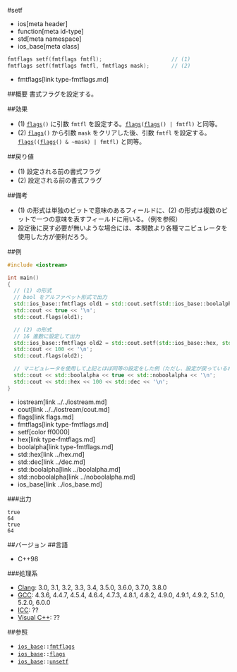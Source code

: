 #setf
* ios[meta header]
* function[meta id-type]
* std[meta namespace]
* ios_base[meta class]

```cpp
fmtflags setf(fmtflags fmtfl);                      // (1)
fmtflags setf(fmtflags fmtfl, fmtflags mask);       // (2)
```
* fmtflags[link type-fmtflags.md]

##概要
書式フラグを設定する。


##効果
- (1) [`flags`](flags.md)`()` に引数 `fmtfl` を設定する。[`flags`](flags.md)`(`[`flags`](flags.md)`() | fmtfl)` と同等。
- (2) [`flags`](flags.md)`()` から引数 `mask` をクリアした後、引数 `fmtfl` を設定する。[`flags`](flags.md)`((`[`flags`](flags.md)`() & ~mask) | fmtfl)` と同等。


##戻り値
- (1) 設定される前の書式フラグ
- (2) 設定される前の書式フラグ


##備考
- (1) の形式は単独のビットで意味のあるフィールドに、(2) の形式は複数のビットで一つの意味を表すフィールドに用いる。（例を参照）
- 設定後に戻す必要が無いような場合には、本関数より各種マニピュレータを使用した方が便利だろう。


##例
```cpp
#include <iostream>

int main()
{
  // (1) の形式
  // bool をアルファベット形式で出力
  std::ios_base::fmtflags old1 = std::cout.setf(std::ios_base::boolalpha);
  std::cout << true << '\n';
  std::cout.flags(old1);

  // (2) の形式
  // 16 進数に設定して出力
  std::ios_base::fmtflags old2 = std::cout.setf(std::ios_base::hex, std::ios_base::basefield);
  std::cout << 100 << '\n';
  std::cout.flags(old2);

  // マニピュレータを使用して上記とほぼ同等の設定をした例（ただし、設定が戻っているわけでは無い）
  std::cout << std::boolalpha << true << std::noboolalpha << '\n';
  std::cout << std::hex << 100 << std::dec << '\n';
}
```
* iostream[link ../../iostream.md]
* cout[link ../../iostream/cout.md]
* flags[link flags.md]
* fmtflags[link type-fmtflags.md]
* setf[color ff0000]
* hex[link type-fmtflags.md]
* boolalpha[link type-fmtflags.md]
* std::hex[link ../hex.md]
* std::dec[link ../dec.md]
* std::boolalpha[link ../boolalpha.md]
* std::noboolalpha[link ../noboolalpha.md]
* ios_base[link ../ios_base.md]

###出力
```
true
64
true
64
```


##バージョン
##言語
- C++98

###処理系
- [Clang](/implementation.md#clang): 3.0, 3.1, 3.2, 3.3, 3.4, 3.5.0, 3.6.0, 3.7.0, 3.8.0
- [GCC](/implementation.md#gcc): 4.3.6, 4.4.7, 4.5.4, 4.6.4, 4.7.3, 4.8.1, 4.8.2, 4.9.0, 4.9.1, 4.9.2, 5.1.0, 5.2.0, 6.0.0
- [ICC](/implementation.md#icc): ??
- [Visual C++](/implementation.md#visual_cpp): ??


##参照
- [`ios_base`](../ios_base.md)`::`[`fmtflags`](type-fmtflags.md)
- [`ios_base`](../ios_base.md)`::`[`flags`](flags.md)
- [`ios_base`](../ios_base.md)`::`[`unsetf`](unsetf.md)
